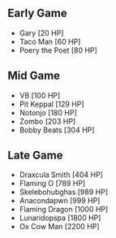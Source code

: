 ## Early Game
- Gary [20 HP]
- Taco Man [60 HP]
- Poery the Poet [80 HP]
## Mid Game
- VB [100 HP]
- Pit Keppal [129 HP]
- Notonjo [180 HP]
- Zombo [203 HP]
- Bobby Beats [304 HP]
## Late Game
- Draxcula Smith [404 HP]
- Flaming O [789 HP]
- Skelebohubghas [989 HP]
- Anacondapwn [999 HP]
- Flaming Dragon [1000 HP]
- Lunaridopspa [1800 HP]
- Ox Cow Man [2200 HP]
